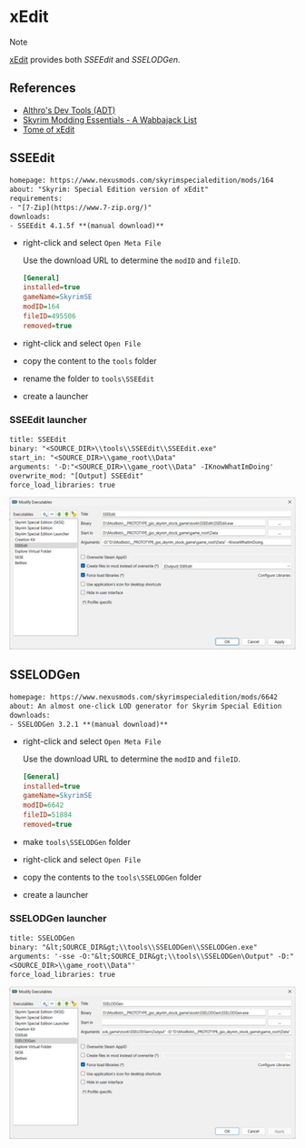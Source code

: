 # xEdit

> [!NOTE]
> [xEdit](https://github.com/TES5Edit/TES5Edit) provides both *SSEEdit* and *SSELODGen*.

## References

* [Althro's Dev Tools (ADT)](https://github.com/Styyx1/ADT)
* [Skyrim Modding Essentials - A Wabbajack List](https://www.nexusmods.com/skyrimspecialedition/mods/71689)
* [Tome of xEdit](https://tes5edit.github.io/docs/)

## SSEEdit

```nexus
homepage: https://www.nexusmods.com/skyrimspecialedition/mods/164
about: "Skyrim: Special Edition version of xEdit"
requirements:
- "[7-Zip](https://www.7-zip.org/)"
downloads:
- SSEEdit 4.1.5f **(manual download)**
```

* right-click and select `Open Meta File`

    Use the download URL to determine the `modID` and `fileID`.

    ```ini
    [General]
    installed=true
    gameName=SkyrimSE
    modID=164
    fileID=495506
    removed=true
    ```

* right-click and select `Open File`
* copy the content to the `tools` folder
* rename the folder to `tools\SSEEdit`
* create a launcher

### SSEEdit launcher

```mo2_launcher
title: SSEEdit
binary: "<SOURCE_DIR>\\tools\\SSEEdit\\SSEEdit.exe"
start_in: "<SOURCE_DIR>\\game_root\\Data"
arguments: '-D:"<SOURCE_DIR>\\game_root\\Data" -IKnowWhatImDoing'
overwrite_mod: "[Output] SSEEdit"
force_load_libraries: true
```

![sseedit launcher config](../images/sseedit_launcher.png)

## SSELODGen

```nexus
homepage: https://www.nexusmods.com/skyrimspecialedition/mods/6642
about: An almost one-click LOD generator for Skyrim Special Edition
downloads:
- SSELODGen 3.2.1 **(manual download)**
```

* right-click and select `Open Meta File`

    Use the download URL to determine the `modID` and `fileID`.

    ```ini
    [General]
    installed=true
    gameName=SkyrimSE
    modID=6642
    fileID=51884
    removed=true
    ```

* make `tools\SSELODGen` folder
* right-click and select `Open File`
* copy the contents to the `tools\SSELODGen` folder
* create a launcher

### SSELODGen launcher

```mo2_launcher
title: SSELODGen
binary: "&lt;SOURCE_DIR&gt;\\tools\\SSELODGen\\SSELODGen.exe"
arguments: '-sse -O:"&lt;SOURCE_DIR&gt;\\tools\\SSELODGen\Output" -D:"<SOURCE_DIR>\\game_root\\Data"'
force_load_libraries: true
```

![sselodgen launcher config](../images/sselodgen_launcher.png)
